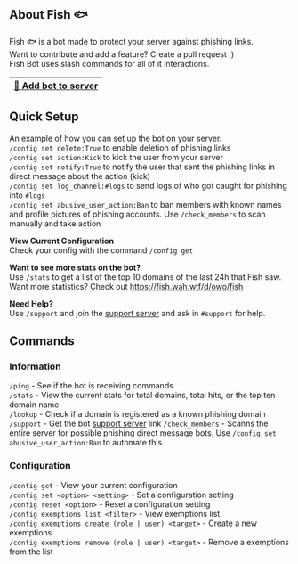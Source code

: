 ## About Fish 🐟

Fish 🐟 is a bot made to protect your server against phishing links.  
Want to contribute and add a feature? Create a pull request :)  
Fish Bot uses slash commands for all of it interactions.  


| [🤖 Add bot to server](https://discord.com/oauth2/authorize?client_id=892420397570592768&scope=bot%20applications.commands&permissions=268446726) |
| --- |



## Quick Setup

An example of how you can set up the bot on your server.  
`/config set delete:True` to enable deletion of phishing links  
`/config set action:Kick` to kick the user from your server  
`/config set notify:True` to notify the user that sent the phishing links in direct message about the action (kick)  
`/config set log_channel:#logs` to send logs of who got caught for phishing into `#logs`  
`/config set abusive_user_action:Ban` to ban members with known names and profile pictures of phishing accounts. Use `/check_members` to scan manually and take action


**View Current Configuration**  
Check your config with the command `/config get`  

**Want to see more stats on the bot?**  
Use `/stats` to get a list of the top 10 domains of the last 24h that Fish saw.  
Want more statistics? Check out https://fish.wah.wtf/d/owo/fish  

**Need Help?**  
Use `/support` and join the [support server](https://discord.gg/yn9fXGAW8Q) and ask in `#support` for help.


## Commands

### Information
`/ping` - See if the bot is receiving commands<br>
`/stats` - View the current stats for total domains, total hits, or the top ten domain name<br>
`/lookup` - Check if a domain is registered as a known phishing domain<br>
`/support` - Get the bot [support server](https://discord.gg/yn9fXGAW8Q) link
`/check_members` - Scanns the entire server for possible phishing direct message bots. Use `/config set abusive_user_action:Ban` to automate this

### Configuration<br>
`/config get` - View your current configuration<br>
`/config set <option> <setting>` - Set a configuration setting<br>
`/config reset <option>` - Reset a configuration setting<br>
`/config exemptions list <filter>` - View exemptions list<br>
`/config exemptions create (role | user) <target>` - Create a new exemptions<br>
`/config exemptions remove (role | user) <target>` - Remove a exemptions from the list<br>
